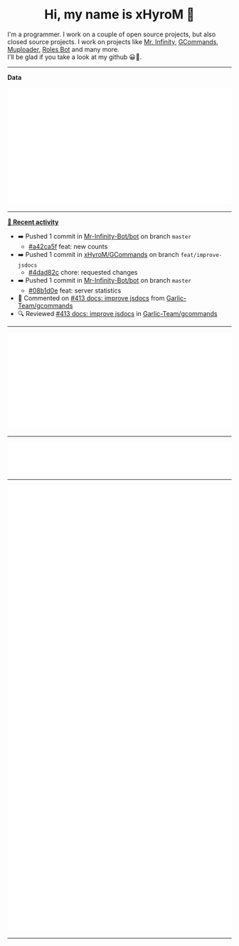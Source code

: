 <p align="center">
    <!-- <img src="https://avatars.githubusercontent.com/u/56601352" width="192" alt="hyro's pfp" /> -->
    <h1 align="center">Hi, my name is xHyroM 👋</h1>
</p>

I'm a programmer. I work on a couple of open source projects, but also closed source projects. I work on projects like [Mr. Infinity](https://discord.com/oauth2/authorize?client_id=720321585625694239&scope=bot%20applications.commands&permissions=8&redirect_uri=https://blobs.gq/imanager&prompt=consent&response_type=code), [GCommands](https://github.com/Garlic-Team/GCommands), [Muploader](https://github.com/xHyroM/Muploder), [Roles Bot](https://github.com/xHyroM/roles-bot) and many more.  
I'll be glad if you take a look at my github 😀👀.

___
**Data**

<img src="https://github.com/xHyroM/xHyroM/blob/master/.cache/base.svg">

___

**[📰 Recent activity](https://github.com/xHyroM)**
* ➡️ Pushed 1 commit in [Mr-Infinity-Bot/bot](https://github.com/Mr-Infinity-Bot/bot) on branch `master`
  * [#a42ca5f](https://github.com/Mr-Infinity-Bot/bot/commit/a42ca5f) feat: new counts
* ➡️ Pushed 1 commit in [xHyroM/GCommands](https://github.com/xHyroM/GCommands) on branch `feat/improve-jsdocs`
  * [#4dad82c](https://github.com/xHyroM/GCommands/commit/4dad82c) chore: requested changes
* ➡️ Pushed 1 commit in [Mr-Infinity-Bot/bot](https://github.com/Mr-Infinity-Bot/bot) on branch `master`
  * [#08b1d0e](https://github.com/Mr-Infinity-Bot/bot/commit/08b1d0e) feat: server statistics
* 💬 Commented on [#413 docs: improve jsdocs](https://github.com/Garlic-Team/gcommands/pull/413) from [Garlic-Team/gcommands](https://github.com/Garlic-Team/gcommands)
* 🔍 Reviewed [#413 docs: improve jsdocs](https://github.com/Garlic-Team/gcommands/pull/413) in [Garlic-Team/gcommands](https://github.com/Garlic-Team/gcommands)


___

<img src="https://github.com/xHyroM/xHyroM/blob/master/.cache/isocalendar.svg">

___

<img src="https://github.com/xHyroM/xHyroM/blob/master/.cache/languages.svg">

___

<img src="https://github.com/xHyroM/xHyroM/blob/master/.cache/achievements.svg">

___
